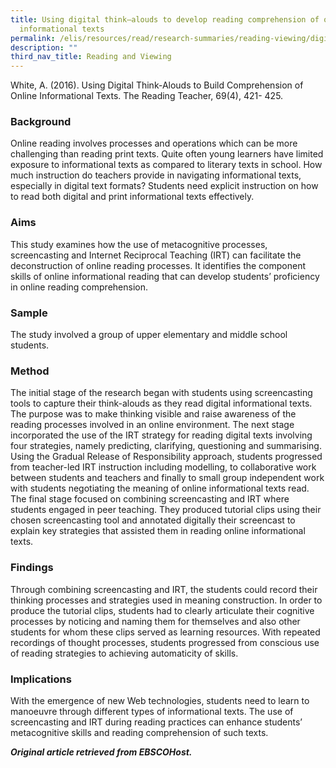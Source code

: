 ```yaml
---
title: Using digital think—alouds to develop reading comprehension of online
  informational texts
permalink: /elis/resources/read/research-summaries/reading-viewing/digital-think-alouds-develop-comprehension/
description: ""
third_nav_title: Reading and Viewing
---
```

White, A. (2016). Using Digital Think-Alouds to Build Comprehension of Online Informational Texts. The Reading Teacher, 69(4), 421- 425.

### Background

Online reading involves processes and operations which can be more challenging than reading print texts. Quite often young learners have limited exposure to informational texts as compared to literary texts in school. How much instruction do teachers provide in navigating informational texts, especially in digital text formats? Students need explicit instruction on how to read both digital and print informational texts effectively.

### Aims

This study examines how the use of metacognitive processes, screencasting and Internet Reciprocal Teaching (IRT) can facilitate the deconstruction of online reading processes. It identifies the component skills of online informational reading that can develop students’ proficiency in online reading comprehension.

### Sample

The study involved a group of upper elementary and middle school students.

### Method

The initial stage of the research began with students using screencasting tools to capture their think-alouds as they read digital informational texts. The purpose was to make thinking visible and raise awareness of the reading processes involved in an online environment. The next stage incorporated the use of the IRT strategy for reading digital texts involving four strategies, namely predicting, clarifying, questioning and summarising. Using the Gradual Release of Responsibility approach, students progressed from teacher-led IRT instruction including modelling, to collaborative work between students and teachers and finally to small group independent work with students negotiating the meaning of online informational texts read. The final stage focused on combining screencasting and IRT where students engaged in peer teaching. They produced tutorial clips using their chosen screencasting tool and annotated digitally their screencast to explain key strategies that assisted them in reading online informational texts.

### Findings

Through combining screencasting and IRT, the students could record their thinking processes and strategies used in meaning construction. In order to produce the tutorial clips, students had to clearly articulate their cognitive processes by noticing and naming them for themselves and also other students for whom these clips served as learning resources. With repeated recordings of thought processes, students progressed from conscious use of reading strategies to achieving automaticity of skills.

### Implications

With the emergence of new Web technologies, students need to learn to manoeuvre through different types of informational texts. The use of screencasting and IRT during reading practices can enhance students’ metacognitive skills and reading comprehension of such texts.


_**Original article retrieved from EBSCOHost.**_